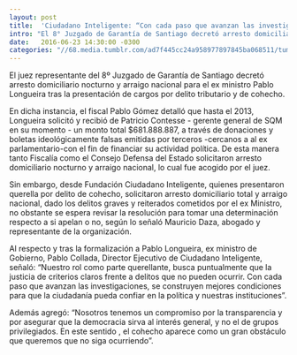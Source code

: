 ```yaml
---
layout: post
title:  'Ciudadano Inteligente: “Con cada paso que avanzan las investigaciones, se construyen mejores condiciones para que la ciudadanía pueda confiar en la política y nuestras instituciones”'
intro: "El 8° Juzgado de Garantía de Santiago decretó arresto domiciliario nocturno con arraigo nacional mientras dure la investigación."
date:   2016-06-23 14:30:00 -0300
categories: "//68.media.tumblr.com/ad7f445cc24a958977897845ba068511/tumblr_inline_o989q7lnUQ1r9usgg_500.png"
---
```

El juez representante del 8º Juzgado de Garantía de Santiago decretó arresto domiciliario nocturno y arraigo nacional para el ex ministro Pablo Longueira tras la presentación de cargos por delito tributario y de cohecho.

En dicha instancia, el fiscal Pablo Gómez detalló que hasta el 2013,  Longueira solicitó y recibió de Patricio Contesse - gerente general de SQM en su momento -  un monto total $681.888.887, a través de donaciones y boletas ideológicamente falsas emitidas por terceros -cercanos a al ex parlamentario-con el fin de financiar su actividad política. De esta manera tanto Fiscalía como el Consejo Defensa del Estado solicitaron arresto domiciliario nocturno y arraigo nacional, lo cual fue acogido por el juez.

Sin embargo, desde Fundación Ciudadano Inteligente, quienes presentaron querella por delito de cohecho, solicitaron arresto domiciliario total y arraigo nacional, dado los delitos graves y reiterados cometidos por el ex Ministro, no obstante se espera revisar la resolución para tomar una determinación respecto a si apelan o no, según lo señaló Mauricio Daza, abogado y representante de la organización.

Al respecto y tras la formalización a Pablo Longueira, ex ministro de Gobierno, Pablo Collada, Director Ejecutivo de Ciudadano Inteligente, señaló: “Nuestro rol como parte querellante, busca puntualmente que la justicia de criterios claros frente a delitos que no pueden ocurrir. Con cada paso que avanzan las investigaciones, se construyen mejores condiciones para que la ciudadanía pueda confiar en la política y nuestras instituciones”.

Además agregó: “Nosotros tenemos un compromiso por la transparencia y por asegurar que la democracia sirva al interés general, y no el de grupos privilegiados. En este sentido , el cohecho aparece como un gran obstáculo que queremos que no siga ocurriendo”.
